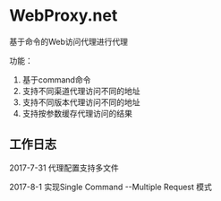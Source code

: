# WebProxy.net
基于命令的Web访问代理进行代理

功能：

1. 基于command命令
2. 支持不同渠道代理访问不同的地址
3. 支持不同版本代理访问不同的地址
4. 支持按参数缓存代理访问的结果



## 工作日志

2017-7-31 代理配置支持多文件

2017-8-1 实现Single Command --Multiple Request 模式